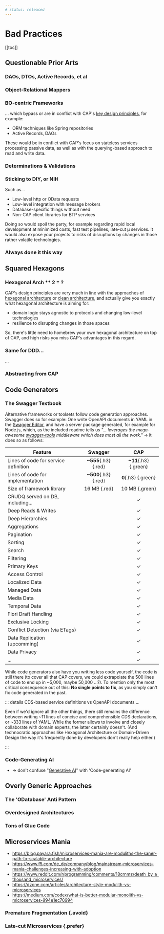 ```yaml
---
# status: released
---
```


# Bad Practices

[[toc]]



## Questionable Prior Arts

### DAOs, DTOs, Active Records, et al

### Object-Relational Mappers

### BO-centric Frameworks

... which bypass or are in conflict with CAP's [key design principles](), for example:

- ORM techniques like Spring repositories
- Active Records, DAOs

These would be in conflict with CAP's focus on stateless services processing passive data, as well as with the querying-based approach to read and write data.

### Determinations & Validations

### Sticking to DIY, or NIH

Such as...

- Low-level http or OData requests
- Low-level integration with message brokers
- Database-specific things without need
- Non-CAP client libraries for BTP services

Doing so would spoil the party, for example regarding rapid local development at minimized costs, fast test pipelines, late-cut µ services.
It would also expose your projects to risks of disruptions by changes in those rather volatile technologies.

### Always done it this way

## Squared Hexagons

### Hexagonal Arch ** 2 = ?

CAP's design principles are very much in line with the approaches of [hexagonal architecture](https://en.wikipedia.org/wiki/Hexagonal_architecture) or [clean architecture](https://blog.cleancoder.com/uncle-bob/2012/08/13/the-clean-architecture.html), and actually give you exactly what hexagonal architecture is aiming for:

- domain logic stays agnostic to protocols and changing low-level technologies
- resilience to disrupting changes in those spaces

So, there's little need to homebrew your own hexagonal architecture on top of CAP, and high risks you miss CAP's advantages in this regard.

### Same for DDD...

...

### Abstracting from CAP



## Code Generators

### The Swagger Textbook

Alternative frameworks or toolsets follow code generation approaches. Swagger does so for example: One write OpenAPI documents in YAML in the [Swagger Editor](https://editor.swagger.io), and have a server package generated, for example for Node.js, which, as the included readme tells us *"... leverages the mega-awesome [swagger-tools](https://github.com/apigee-127/swagger-tools) middleware which does most all the work."* → it does so as follows:

<span class="centered">

| Feature                              |       Swagger        |          CAP          |
|--------------------------------------|:--------------------:|:---------------------:|
| Lines of code for service definition | **~555**{.h3}{.red}  | **~11**{.h3} {.green} |
| Lines of code for implementation     | **~500**{.h3} {.red} |  **0**{.h3} {.green}  |
| Size of framework library            |     16 MB {.red}     |    10 MB {.green}     |
| CRUDQ served on DB, including...     |                      |        &check;        |
| Deep Reads & Writes                  |                      |        &check;        |
| Deep Hierarchies                     |                      |        &check;        |
| Aggregations                         |                      |        &check;        |
| Pagination                           |                      |        &check;        |
| Sorting                              |                      |        &check;        |
| Search                               |                      |        &check;        |
| Filtering                            |                      |        &check;        |
| Primary Keys                         |                      |        &check;        |
| Access Control                       |                      |        &check;        |
| Localized Data                       |                      |        &check;        |
| Managed Data                         |                      |        &check;        |
| Media Data                           |                      |        &check;        |
| Temporal Data                        |                      |        &check;        |
| Fiori Draft Handling                 |                      |        &check;        |
| Exclusive Locking                    |                      |        &check;        |
| Conflict Detection (via ETags)       |                      |        &check;        |
| Data Replication (upcomming)         |                      |        &check;        |
| Data Privacy                         |                      |        &check;        |
| ...                                  |                      |        &check;        |

</span>

While code generators also have you writing less code yourself, the code is still there (to cover all that CAP covers, we could extrapolate the 500 lines of code to end up in ~5,000, maybe 50,000 ...?). To mention only the most critical consequence out of this: **No single points to fix**, as you simply can't fix code generated in the past.

::: details CDS-based service definitions vs OpenAPI documents ...

Even if we'd ignore all the other things, there still remains the difference between writing ~11 lines of concise and comprehensible CDS declarations, or ~333 lines of YAML. While the former allows to involve and closely collaborate with domain experts, the latter certainly doesn't. (And technocratic approaches like Hexagonal Architecture or Domain-Driven Design the way it's frequently done by developers don't really help either.)

:::

### Code-Generating AI

- → don't confuse "[Generative AI](https://en.wikipedia.org/wiki/Generative_artificial_intelligence)" with 'Code-generating AI'

## Overly Generic Approaches

### The 'ODatabase' Anti Pattern

### Overdesigned Architectures

### Tons of Glue Code



## Microservices Mania

- https://blog.payara.fish/microservices-mania-are-moduliths-the-saner-path-to-scalable-architecture
- https://www.f5.com/de_de/company/blog/mainstream-microservices-mania-challenges-increasing-with-adoption
- https://www.reddit.com/r/programming/comments/18crnmz/death_by_a_thousand_microservices/
- https://dzone.com/articles/architecture-style-modulith-vs-microservices
- https://medium.com/codex/what-is-better-modular-monolith-vs-microservices-994e1ec70994

### Premature Fragmentation {.avoid}

### Late-cut Microservices {.prefer}
